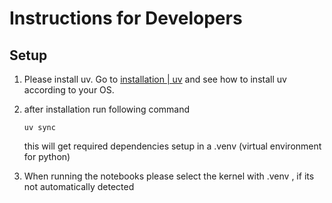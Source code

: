# Instructions for Developers
## Setup
1. Please install uv. Go to [installation | uv](https://docs.astral.sh/uv/getting-started/installation/) and see how to install uv according to your OS.

2. after installation run following command 
    ```
    uv sync 
    ```
    this will get required dependencies setup in a .venv (virtual environment for python)

3. When running the notebooks please select the kernel with .venv , if its not automatically detected